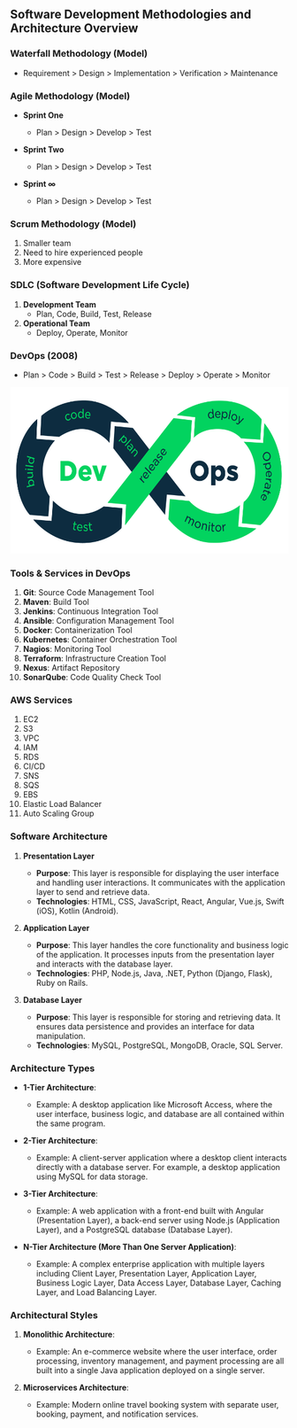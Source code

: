## Software Development Methodologies and Architecture Overview

### Waterfall Methodology (Model)
- Requirement > Design > Implementation > Verification > Maintenance

### Agile Methodology (Model)
- **Sprint One**
  - Plan > Design > Develop > Test
    
- **Sprint Two**
  - Plan > Design > Develop > Test 
    
- **Sprint ∞**
  - Plan > Design > Develop > Test

### Scrum Methodology (Model)
1. Smaller team
2. Need to hire experienced people
3. More expensive

### SDLC (Software Development Life Cycle)
1. **Development Team**
   - Plan, Code, Build, Test, Release
2. **Operational Team**
   - Deploy, Operate, Monitor

### DevOps (2008)
- Plan > Code > Build > Test > Release > Deploy > Operate > Monitor
<img src="https://github.com/VinayHugar/DevOps/blob/master/assets/DevOps.png" width="600" height="300">

### Tools & Services in DevOps
1. **Git**: Source Code Management Tool
2. **Maven**: Build Tool
3. **Jenkins**: Continuous Integration Tool
4. **Ansible**: Configuration Management Tool
5. **Docker**: Containerization Tool
6. **Kubernetes**: Container Orchestration Tool
7. **Nagios**: Monitoring Tool
8. **Terraform**: Infrastructure Creation Tool
9. **Nexus**: Artifact Repository
10. **SonarQube**: Code Quality Check Tool

### AWS Services
1. EC2
2. S3
3. VPC
4. IAM
5. RDS
6. CI/CD
7. SNS
8. SQS
9. EBS
10. Elastic Load Balancer
11. Auto Scaling Group

### Software Architecture
1. **Presentation Layer**
   - **Purpose**: This layer is responsible for displaying the user interface and handling user interactions. It communicates with the application layer to send and retrieve data.
   - **Technologies**: HTML, CSS, JavaScript, React, Angular, Vue.js, Swift (iOS), Kotlin (Android).

2. **Application Layer**  
   - **Purpose**: This layer handles the core functionality and business logic of the application. It processes inputs from the presentation layer and interacts with the database layer.
   - **Technologies**: PHP, Node.js, Java, .NET, Python (Django, Flask), Ruby on Rails.

3. **Database Layer**
   - **Purpose**: This layer is responsible for storing and retrieving data. It ensures data persistence and provides an interface for data manipulation.
   - **Technologies**: MySQL, PostgreSQL, MongoDB, Oracle, SQL Server.

### Architecture Types
- **1-Tier Architecture**:
  - Example: A desktop application like Microsoft Access, where the user interface, business logic, and database are all contained within the same program.
  
- **2-Tier Architecture**:
  - Example: A client-server application where a desktop client interacts directly with a database server. For example, a desktop application using MySQL for data storage.
  
- **3-Tier Architecture**:
  - Example: A web application with a front-end built with Angular (Presentation Layer), a back-end server using Node.js (Application Layer), and a PostgreSQL database (Database Layer).
  
- **N-Tier Architecture (More Than One Server Application)**:
  - Example: A complex enterprise application with multiple layers including Client Layer, Presentation Layer, Application Layer, Business Logic Layer, Data Access Layer, Database Layer, Caching Layer, and Load Balancing Layer.

### Architectural Styles
1. **Monolithic Architecture**:
   - Example: An e-commerce website where the user interface, order processing, inventory management, and payment processing are all built into a single Java application deployed on a single server.

2. **Microservices Architecture**:
   - Example: Modern online travel booking system with separate user, booking, payment, and notification services.
